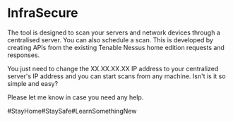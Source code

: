 # InfraSecure

The tool is designed to scan your servers and network devices through a centralised server. You can also schedule a scan. This is developed by creating APIs from the existing Tenable Nessus home edition requests and responses.

You just need to change the XX.XX.XX.XX IP address to your centralized server's IP address and you can start scans from any machine. Isn't is it so simple and easy?

Please let me know in case you need any help.

#StayHome#StaySafe#LearnSomethingNew
